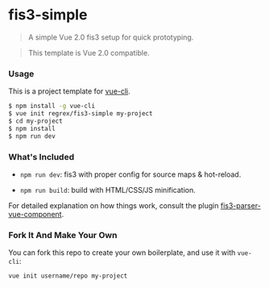 # fis3-simple

> A simple Vue 2.0 fis3 setup for quick prototyping.

> This template is Vue 2.0 compatible.

### Usage

This is a project template for [vue-cli](https://github.com/vuejs/vue-cli).

``` bash
$ npm install -g vue-cli
$ vue init regrex/fis3-simple my-project
$ cd my-project
$ npm install
$ npm run dev
```

### What's Included

- `npm run dev`: fis3 with proper config for source maps & hot-reload.

- `npm run build`: build with HTML/CSS/JS minification.

For detailed explanation on how things work, consult the plugin [fis3-parser-vue-component](https://github.com/ccqgithub/fis3-parser-vue-component).

### Fork It And Make Your Own

You can fork this repo to create your own boilerplate, and use it with `vue-cli`:

``` bash
vue init username/repo my-project
```

